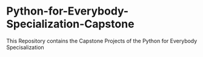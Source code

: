 # Python-for-Everybody-Specialization-Capstone
This Repository contains the Capstone Projects of the Python for Everybody Specisalization
